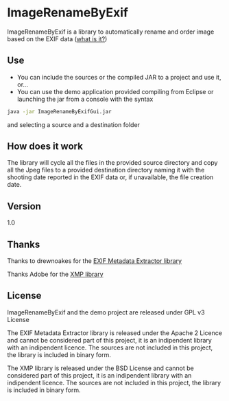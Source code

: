 ImageRenameByExif
=========

ImageRenameByExif is a library to automatically rename and order image based on the EXIF data ([what is it?](http://it.wikipedia.org/wiki/Exchangeable_image_file_format))

Use
---
  - You can include the sources or the compiled JAR to a project and use it, or...
  - You can use the demo application provided compiling from Eclipse or launching the jar from a console with the syntax
```sh
java -jar ImageRenameByExifGui.jar
```
and selecting a source and a destination folder

How does it work
---
The library will cycle all the files in the provided source directory and copy all the Jpeg files to a provided destination directory naming it with the shooting date reported in the EXIF data or, if unavailable, the file creation date.

Version
----
1.0

Thanks
-----------

Thanks to drewnoakes for the [EXIF Metadata Extractor library](https://drewnoakes.com/code/exif/)

Thanks Adobe for the [XMP library](http://www.adobe.com/devnet/xmp.html)


License
----

ImageRenameByExif and the demo project are released under GPL v3 License

The EXIF Metadata Extractor library is released under the Apache 2 Licence and cannot be considered part of this project, it is an indipendent library with an indipendent licence. The sources are not included in this project, the library is included in binary form.

The XMP library is released under the BSD License and cannot be considered part of this project, it is an indipendent library with an indipendent licence. The sources are not included in this project, the library is included in binary form.

